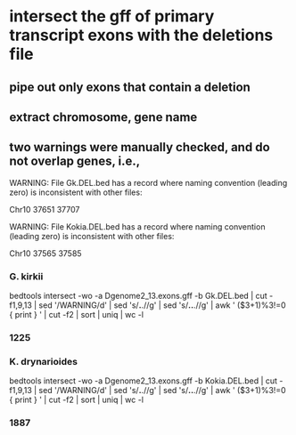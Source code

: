 



# intersect the gff of primary transcript exons with the deletions file
## pipe out only exons that contain a deletion
## extract chromosome, gene name 
## two warnings were manually checked, and do not overlap genes, i.e.,
WARNING: File Gk.DEL.bed has a record where naming convention (leading zero) is inconsistent with other files:

Chr10   37651   37707


WARNING: File Kokia.DEL.bed has a record where naming convention (leading zero) is inconsistent with other files:

 Chr10   37565   37585


### G. kirkii

bedtools intersect -wo -a Dgenome2_13.exons.gff -b Gk.DEL.bed | cut -f1,9,13 | sed '/WARNING/d' | sed 's/__.__.//g' | sed 's/__..__.//g' | awk ' ($3+1)%3!=0 { print } ' | cut -f2 | sort | uniq | wc -l

### 1225


### K. drynarioides

bedtools intersect -wo -a Dgenome2_13.exons.gff -b Kokia.DEL.bed | cut -f1,9,13 | sed '/WARNING/d' | sed 's/__.__.//g' | sed 's/__..__.//g' | awk ' ($3+1)%3!=0 { print } ' | cut -f2 | sort | uniq | wc -l

### 1887

